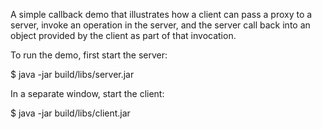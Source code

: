 A simple callback demo that illustrates how a client can pass a proxy
to a server, invoke an operation in the server, and the server call
back into an object provided by the client as part of that invocation.

To run the demo, first start the server:

$ java -jar build/libs/server.jar

In a separate window, start the client:

$ java -jar build/libs/client.jar
